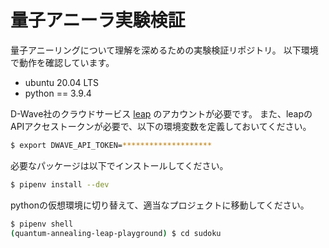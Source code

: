 # 量子アニーラ実験検証

量子アニーリングについて理解を深めるための実験検証リポジトリ。
以下環境で動作を確認しています。

* ubuntu 20.04 LTS
* python == 3.9.4

D-Wave社のクラウドサービス [leap](https://cloud.dwavesys.com/leap/) のアカウントが必要です。
また、leapのAPIアクセストークンが必要で、以下の環境変数を定義しておいてください。

```bash
$ export DWAVE_API_TOKEN=********************
```

必要なパッケージは以下でインストールしてください。

```bash
$ pipenv install --dev
```

pythonの仮想環境に切り替えて、適当なプロジェクトに移動してください。

```bash
$ pipenv shell
(quantum-annealing-leap-playground) $ cd sudoku
```
